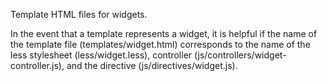 Template HTML files for widgets.

In the event that a template represents a widget, it is helpful if the name of the template file (templates/widget.html) corresponds to the name of the less stylesheet (less/widget.less), controller (js/controllers/widget-controller.js), and the directive (js/directives/widget.js).
